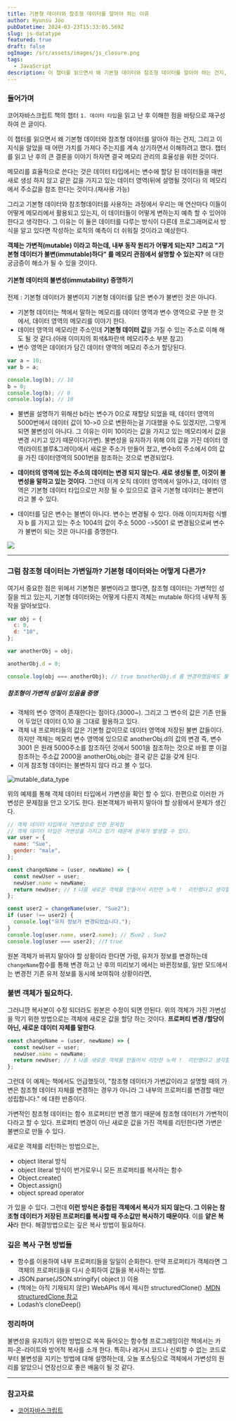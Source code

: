 ```yaml
---
title: 기본형 데이터와 참조형 데이터를 알아야 하는 이유
author: Hyunsu Joo
pubDatetime: 2024-03-23T15:33:05.569Z
slug: js-datatype
featured: true
draft: false
ogImage: /src/assets/images/js_closure.png
tags:
  - JavaScript
description: 이 챕터를 읽으면서 왜 기본형 데이터와 참조형 데이터를 알아야 하는 건지, 그리고 이 지식을 알았을 때 어떤 가치를 가져다 주는지를 계속 상기하면서 이해하려고 했다.
---
```


### 들어가며

코어자바스크립트 책의 챕터 `1. 데이터 타입`을 읽고 난 후 이해한 점을 바탕으로 재구성하여 쓴 글이다.

이 챕터를 읽으면서 왜 기본형 데이터와 참조형 데이터를 알아야 하는 건지, 그리고 이 지식을 알았을 때 어떤 가치를 가져다 주는지를 계속 상기하면서 이해하려고 했다.
챕터를 읽고 난 후의 큰 결론을 이야기 하자면 결국 메모리 관리의 효율성을 위한 것이다.

메모리를 효율적으로 쓴다는 것은 데이터 타입에서는 변수에 할당 된 데이터들을 매번 새로 생성 하지 않고 같은 값을 가지고 있는 데이터 영역(뒤에 설명될 것이다) 의 메모리에서 주소값을 참조 한다는 것이다.(재사용 가능)

그리고 기본형 데이터와 참조형데이터를 사용하는 과정에서 우리는 매 연산마다 이들이 어떻게 메모리에서 활용되고 있는지, 이 데이터들이 어떻게 변하는지 예측 할 수 있어야 한다고 생각한다. 그 이유는 이 둘은 데이터를 다루는 방식이 다른데 프로그래머로서 방식을 알고 있다면 작성하는 로직의 예측이 더 쉬워질 것이라고 예상한다.

**객체는 가변적(mutable) 이라고 하는데, 내부 동작 원리가 어떻게 되는지? 그리고 "기본형 데이터가 불변(immutable)하다" 를 메모리 관점에서 설명할 수 있는지?** 에 대한 궁금증이 해소가 될 수 있을 것이다.

#### 기본형 데이터의 불변성(immutability) 증명하기

전제 : 기본형 데이터가 불변이지 기본형 데이터를 담은 변수가 불변인 것은 아니다.

- 기본형 데이터는 책에서 말하는 메모리를 데이터 영역과 변수 영역으로 구분 한 것에서, 데이터 영역의 메모리를 이야기 한다.
- 데이터 영역의 메모리란 주소인데 **기본형 데이터 값**을 가질 수 있는 주소로 이해 해도 될 것 같다.(아래 이미지의 회색&파란색 메모리주소 부분 참고)
- 변수 영역은 데이터가 담긴 데이터 영역의 메모리 주소가 할당된다.

```javascript
var a = 10;
var b = a;

console.log(b); // 10
b = 0;
console.log(b); // 0
console.log(a); // 10
```

- 불변을 설명하기 위해선 b라는 변수가 0으로 재할당 되었을 때, 데이터 영역의 5000번에서 데이터 값이 10->0 으로 변환하는걸 기대했을 수도 있겠지만,
  그렇게 되면 불변성이 아니다. 그 이유는 이미 10이라는 값을 가지고 있는 메모리에서 값을 변경 시키고 있기 때문이다(가변).
  불변성을 유지하기 위해 0의 값을 가진 데이터 영역(라이트블루&그레이)에서 새로운 주소가 만들어 졌고, 변수b의 주소에서 0의 값을 가진 데이터영역의 5001번을 참조하는 것으로 변경되었다.

- **데이터의 영역에 있는 주소의 데이터는 변경 되지 않는다. 새로 생성될 뿐, 이것이 불변성을 말하고 있는 것이다.** 그런데 이게 오직 데이터 영역에서 일어나고,
  데이터 영역은 기본형 데이터 타입으로만 저장 될 수 있으므로 결국 기본형 데이터는 불변이라고 볼 수 있다.
- 데이터를 담은 변수는 불변이 아니다. 변수는 변경될 수 있다. 아래 이미지처럼 식별자 b 를 가지고 있는 주소 1004의 값이 주소 5000 ->5001 로 변경됨으로써 변수가 불변이 되는 것은 아니다를 증명한다.

![](../images/js-datatype-1.png)

---

### 그럼 참조형 데이터는 가변일까? 기본형 데이터와는 어떻게 다른가?

여기서 중요한 점은 위에서 기본형은 불변이라고 했다면, 참조형 데이터는 가변적인 성질을 띄고 있는지, 기본형 데이터와는 어떻게 다른지 객체는 mutable 하다의 내부적 동작을 알아보았다.

```js
var obj = {
  c: 0,
  d: "10",
};

var anotherObj = obj;

anotherObj.d = 0;

console.log(obj === anotherObj); // true ❗️anotherObj.d 를 변경하였음에도 불구하고 obj는 anotherObj와 일치한다. 왜일까?
```

##### 참조형이 가변적 성질이 있음을 증명

- 객체의 변수 영역이 존재한다는 점이다.(3000~). 그리고 그 변수의 값은 기존 만들어 두었던 데이터 0,10 을 그대로 활용하고 있다.
- 객체 내 프로퍼티들의 값은 기본형 값이므로 데이터 영역에 저장된 불변 값들이다. 하지만 객체는 메모리 변수 영역에 있으므로 anotherObj.d의 값의 변경 즉,
  변수 3001 은 원래 5000주소를 참조하던 것에서 5001을 참조하는 것으로 바뀔 뿐 이걸 참조하는 주소값 2000을 anotherObj,obj는 결국 같은 값을 갖게 된다.
- 이게 참조형 데이터는 불변하지 않다 라고 볼 수 있다.

![mutable_data_type](../images/js-datatype-2.png)

위의 예제를 통해 객체 데이터 타입에서 가변성을 확인 할 수 있다. 한편으로 이러한 가변성은 문제점을 안고 오기도 한다.
원본객체가 바뀌지 말아야 할 상황에서 문제가 생긴다.

```js
// 객체 데이터 타입에서 가변성으로 인한 문제점
// 객체 데이터 타입은 가변성을 가지고 있기 때문에 문제가 발생할 수 있다.
var user = {
  name: "Sue",
  gender: "male",
};

const changeName = (user, newName) => {
  const newUser = user;
  newUser.name = newName;
  return newUser; // ❗️ 나름 새로운 객체를 만들어서 리턴한 노력 !  리턴했다고 생각할 수 있지만, 실제로는 user와 newUser가 같은 객체를 가리키고 있기 때문에 user의 값이 변경되는 것이다.
};

const user2 = changeName(user, "Sue2");
if (user !== user2) {
  console.log("유저 정보가 변경되었습니다.");
}
console.log(user.name, user2.name); // ❗️Sue2 , Sue2
console.log(user === user2); //❗️ true
```

원본 객체가 바뀌지 말아야 할 상황이라 한다면 가령, 유저가 정보를 변경하는데 `changeName`함수를 통해 변경 하고 난 후의 미리보기 에서는 바뀐정보를, 일반 모드에서는 변경전 기존 유저 정보를 동시에 보여줘야 상황이라면,

### 불변 객체가 필요하다.

그러니깐 복사본이 수정 되더라도 원본은 수정이 되면 안된다.
위의 객체가 가진 가변성을 막기 위한 방법으로는 객체에 새로운 값을 할당 하는 것이다.
**프로퍼티 변경 /할당이 아닌, 새로운 데이터 자체를 말한다**.

```jsx
const changeName = (user, newName) => {
  const newUser = user;
  newUser.name = newName;
  return newUser; // ❗️ 나름 새로운 객체를 만들어서 리턴한 노력 !  리턴했다고 생각할 수 있지만, 실제로는 user와 newUser가 같은 객체를 가리키고 있기 때문에 user의 값이 변경되는 것이다.
};
```

그런데 이 예제는 책에서도 언급했듯이,
"참조형 데이터가 가변값이라고 설명할 때의 가변은 참조형 데이터 자체를 변경하는 경우가 아니라 그 내부의 프로퍼티를 변경할 때만 성립합니다."
에 대한 반증이다.

가변적인 참조형 데이터는 함수
프로퍼티만 변경 했기 때문에 참조형 데이터가 가변적이다라고 할 수 있다. 프로퍼티 변경이 아닌 새로운 값을 가진 객체를 리턴한다면 가변은 불변으로 만들 수 있다.

새로운 객체를 리턴하는 방법으로는,

- object literal 방식
- object literal 방식이 번거로우니 모든 프로퍼티를 복사하는 함수
- Object.create()
- Object.assign()
- object spread operator

가 있을 수 있다.
그런데 **이런 방식은 중첩된 객체에서 복사가 되지 않는다. 그 이유는 참조형 데이터가 저장된 프로퍼티를 복사할 때 주소값만 복사하기 때문이다**.
이를 **얕은 복사**라 한다. 해결방법으로는 깊은 복사 방법이 필요하다.

### 깊은 복사 구현 방법들

- 함수를 이용하여 내부 프로퍼티들을 일일이 순회한다. 만약 프로퍼티가 객체라면 그 객체의 프로퍼티들을 다시 순회하여 값들을 복사하는 방법.
- JSON.parse(JSON.stringify( object )) 이용
- (책에는 아직 기재되지 않은) WebAPIs 에서 제시한 structuredClone() .[MDN structuredClone 참고](https://developer.mozilla.org/en-US/docs/Web/API/structuredClone)
- Lodash’s cloneDeep()

### 정리하며

불변성을 유지하기 위한 방법으로 쏙쏙 들어오는 함수형 프로그래밍이란 책에서는 카피-온-라이트와 방어적 복사를 소개 한다.
특히나 레거시 코드나 신뢰할 수 없는 코드로부터 불변성을 지키는 방법에 대해 설명하는데, 오늘 포스팅으로 객체에서 가변성의 원리를 알았으니 연장선으로
좋은 배움이 될 것 같다.

---

### 참고자료

- [코어자바스크립트](https://book.naver.com/bookdb/book_detail.nhn?bid=16405729)
